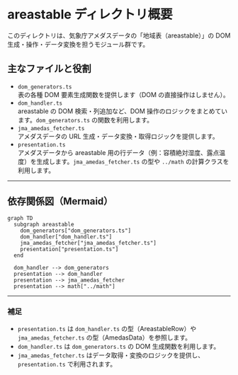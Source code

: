 # areastable ディレクトリ概要

このディレクトリは、気象庁アメダスデータの「地域表（areastable）」の DOM 生成・操作・データ変換を担うモジュール群です。

## 主なファイルと役割

- `dom_generators.ts`  
  表の各種 DOM 要素生成関数を提供します（DOM の直接操作はしません）。
- `dom_handler.ts`  
  areastable の DOM 検索・列追加など、DOM 操作のロジックをまとめています。`dom_generators.ts` の関数を利用します。
- `jma_amedas_fetcher.ts`  
  アメダスデータの URL 生成・データ変換・取得ロジックを提供します。
- `presentation.ts`  
  アメダスデータから areastable 用の行データ（例：容積絶対湿度、露点温度）を生成します。`jma_amedas_fetcher.ts` の型や `../math` の計算クラスを利用します。

---

## 依存関係図（Mermaid）

```mermaid
graph TD
  subgraph areastable
    dom_generators["dom_generators.ts"]
    dom_handler["dom_handler.ts"]
    jma_amedas_fetcher["jma_amedas_fetcher.ts"]
    presentation["presentation.ts"]
  end

  dom_handler --> dom_generators
  presentation --> dom_handler
  presentation --> jma_amedas_fetcher
  presentation --> math["../math"]
```

---

### 補足

- `presentation.ts` は `dom_handler.ts` の型（AreastableRow）や `jma_amedas_fetcher.ts` の型（AmedasData）を参照します。
- `dom_handler.ts` は `dom_generators.ts` の DOM 生成関数を利用します。
- `jma_amedas_fetcher.ts` はデータ取得・変換のロジックを提供し、`presentation.ts` で利用されます。
